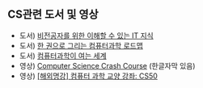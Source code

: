 ## CS관련 도서 및 영상

- 도서) [비전공자를 위한 이해할 수 있는 IT 지식](https://book.naver.com/bookdb/book_detail.nhn?bid=16415934)
- 도서) [한 권으로 그리는 컴퓨터과학 로드맵](https://book.naver.com/bookdb/book_detail.nhn?bid=13496659)
- 도서) [컴퓨터과학이 여는 세계](https://book.naver.com/bookdb/book_detail.nhn?bid=9078133)
- 영상) [Computer Science Crash Course](https://www.youtube.com/watch?v=tpIctyqH29Q&list=PL8dPuuaLjXtNlUrzyH5r6jN9ulIgZBpdo) (한글자막 있음)
- 영상) [[해외명강] 컴퓨터 과학 교양 강좌: CS50](https://www.edwith.org/cs50)